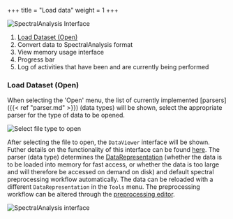 +++
title = "Load data"
weight = 1
+++


![SpectralAnalysis Interface](/images/SpectralAnalysis-initialInterface-labelled.png)

1. [Load Dataset (Open)](#openData)
2. Convert data to SpectralAnalysis format
3. View memory usage interface
4. Progress bar
5. Log of activities that have been and are currently being performed

<a name="openData"></a>

### Load Dataset (Open)

When selecting the 'Open' menu, the list of currently implemented [parsers]({{< ref "parser.md" >}}) (data types) will be shown, select the appropriate parser for the type of data to be opened.

![Select file type to open](/images/SpectralAnalysis-initialInterface-open.png)

After selecting the file to open, the `DataViewer` interface will be shown. Futher details on the functionality of this interface can be found [here](/basic-usage/visualisation). The parser (data type) determines the [DataRepresentation](/basic-usage/load-data/data-representation) (whether the data is to be loaded into memory for fast access, or whether the data is too large and will therefore be accessed on demand on disk) and default spectral preprocessing workflow automatically. The data can be reloaded with a different `DataRepresentation` in the `Tools` menu. The preprocessing workflow can be altered through the [preprocessing editor](/basic-usage/preprocessing).

![SpectralAnalysis interface](/images/SpectralAnalysis-interface-1.3.0.png?width=60pc)

<!--After selecting the file to open, the 'Select Data Representation' interface will be shown. This enables loading all data in memory (most memory intensive, fastest processing), loading only a subset of the data (limited spectral range and/or a selected region of interest) into memory or leaving the data on the disk (very little memory consumed, slower processing).

![Select Data Representation interface](/images/SpectralAnalysis-dataRepresentation-select.png)

1. Select the [data representation]({{< ref "data-representation.md" >}}) to use to load the data (this interface is specific to Data In Memory).
2. Optional spectral channel range to impose when loading data.
3. Optionally select a [region of interest]({{< ref "region-of-interest.md" >}}) to load. Default is the entire dataset.
4. Optionally select a method for [ensuring a consistent spectral axis]({{< ref "ensure-consistent-mz-axis.md" >}}). If data is [not continuous]({{< ref "continuous-vs-profile.md" >}}) then a method must be selected or the data will not load.
5. Load data with selected options.
-->
